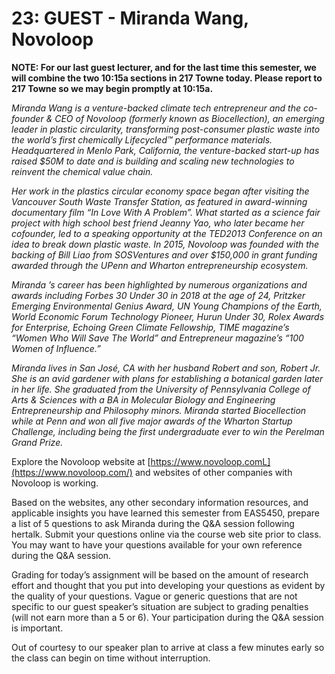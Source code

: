 # 23: GUEST - Miranda Wang, Novoloop

**NOTE: For our last guest lecturer, and for the last time this semester, we** **will combine the two 10:15a sections in 217 Towne today. Please report to 217 Towne so we may begin promptly at 10:15a.**

*Miranda Wang is a venture-backed climate tech entrepreneur and the co-founder & CEO of Novoloop (formerly known as Biocellection), an emerging leader in plastic circularity, transforming post-consumer plastic waste into the world’s first chemically Lifecycled™ performance materials. Headquartered in Menlo Park, California, the venture-backed start-up has raised $50M to date and is building and scaling new technologies to reinvent the chemical value chain.* 

*Her work in the plastics circular economy space began after visiting the Vancouver South Waste Transfer Station, as featured in award-winning documentary film “In Love With A Problem”. What started as a science fair project with high school best friend Jeanny Yao, who later became her cofounder, led to a speaking opportunity at the TED2013 Conference on an idea to break down plastic waste. In 2015, Novoloop was founded with the backing of Bill Liao from SOSVentures and over $150,000 in grant funding awarded through the UPenn and Wharton entrepreneurship ecosystem.* 

*Miranda ’s career has been highlighted by numerous organizations and awards including Forbes 30 Under 30 in 2018 at the age of 24, Pritzker Emerging Environmental Genius Award, UN Young Champions of the Earth, World Economic Forum Technology Pioneer, Hurun Under 30, Rolex Awards for Enterprise, Echoing Green Climate Fellowship, TIME magazine’s “Women Who Will Save The World” and Entrepreneur magazine’s “100 Women of Influence.”*

*Miranda lives in San José, CA with her husband Robert and son, Robert Jr. She is an avid gardener with plans for establishing a botanical garden later in her life. She graduated from the University of Pennsylvania College of Arts & Sciences with a BA in Molecular Biology and Engineering Entrepreneurship and Philosophy minors. Miranda started Biocellection while at Penn and won all five major awards of  the Wharton Startup Challenge, including being the first undergraduate ever to win the Perelman Grand Prize.*

Explore the Novoloop website at [https://www.novoloop.comL](https://www.novoloop.com/) and websites of other companies with Novoloop is working.

Based on the websites, any other secondary information resources, and applicable insights you have learned this semester from EAS5450, prepare a list of 5 questions to ask Miranda during the Q&A session following hertalk. Submit your questions online via the course web site prior to class. You may want to have your questions available for your own reference during the Q&A session.

Grading for today’s assignment will be based on the amount of research effort and thought that you put into developing your questions as evident by the quality of your questions. Vague or generic questions that are not specific to our guest speaker’s situation are subject to grading penalties (will not earn more than a 5 or 6). Your participation during the Q&A session is important.

Out of courtesy to our speaker plan to arrive at class a few minutes early so the class can begin on time without interruption.